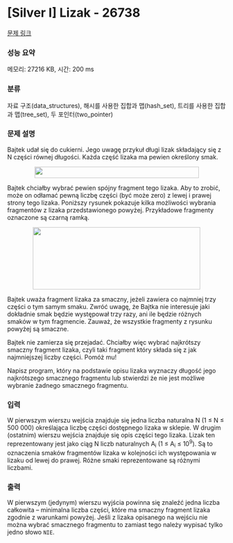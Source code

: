 # [Silver I] Lizak - 26738 

[문제 링크](https://www.acmicpc.net/problem/26738) 

### 성능 요약

메모리: 27216 KB, 시간: 200 ms

### 분류

자료 구조(data_structures), 해시를 사용한 집합과 맵(hash_set), 트리를 사용한 집합과 맵(tree_set), 두 포인터(two_pointer)

### 문제 설명

<p>Bajtek udał się do cukierni. Jego uwagę przykuł długi lizak składający się z N części równej długości. Każda część lizaka ma pewien określony smak.</p>

<p style="text-align: center;"><img alt="" src="https://upload.acmicpc.net/1b227eaf-4f88-4478-9221-73af9a89711c/-/preview/" style="width: 379px; height: 26px;"></p>

<p>Bajtek chciałby wybrać pewien spójny fragment tego lizaka. Aby to zrobić, może on odłamać pewną liczbę części (być może zero) z lewej i prawej strony tego lizaka. Poniższy rysunek pokazuje kilka możliwości wybrania fragmentów z lizaka przedstawionego powyżej. Przykładowe fragmenty oznaczone są czarną ramką.</p>

<p style="text-align: center;"><img alt="" src="https://upload.acmicpc.net/3df885a2-b2e4-4fe1-80c5-e93f73888a49/-/preview/" style="width: 386px; height: 143px;"></p>

<p>Bajtek uważa fragment lizaka za smaczny, jeżeli zawiera co najmniej trzy części o tym samym smaku. Zwróć uwagę, że Bajtka nie interesuje jaki dokładnie smak będzie występował trzy razy, ani ile będzie różnych smaków w tym fragmencie. Zauważ, że wszystkie fragmenty z rysunku powyżej są smaczne.</p>

<p>Bajtek nie zamierza się przejadać. Chciałby więc wybrać najkrótszy smaczny fragment lizaka, czyli taki fragment który składa się z jak najmniejszej liczby części. Pomóż mu!</p>

<p>Napisz program, który na podstawie opisu lizaka wyznaczy długość jego najkrótszego smacznego fragmentu lub stwierdzi że nie jest możliwe wybranie żadnego smacznego fragmentu.</p>

### 입력 

 <p>W pierwszym wierszu wejścia znajduje się jedna liczba naturalna N (1 ≤ N ≤ 500 000) określająca liczbę części dostępnego lizaka w sklepie. W drugim (ostatnim) wierszu wejścia znajduje się opis części tego lizaka. Lizak ten reprezentowany jest jako ciąg N liczb naturalnych A<sub>i</sub> (1 ≤ A<sub>i</sub> ≤ 10<sup>9</sup>). Są to oznaczenia smaków fragmentów lizaka w kolejności ich występowania w lizaku od lewej do prawej. Różne smaki reprezentowane są różnymi liczbami.</p>

### 출력 

 <p>W pierwszym (jedynym) wierszu wyjścia powinna się znaleźć jedna liczba całkowita – minimalna liczba części, które ma smaczny fragment lizaka zgodnie z warunkami powyżej. Jeśli z lizaka opisanego na wejściu nie można wybrać smacznego fragmentu to zamiast tego należy wypisać tylko jedno słowo <code>NIE</code>.</p>


